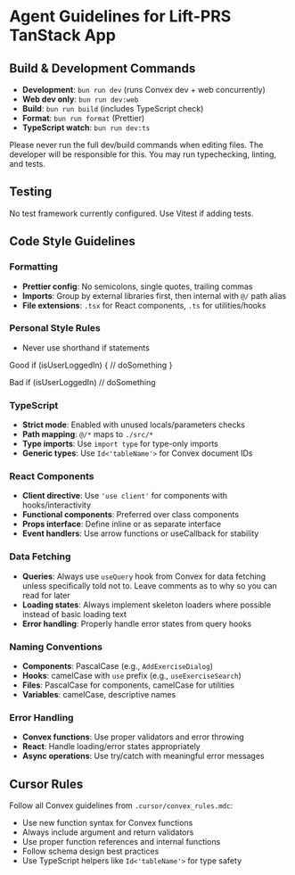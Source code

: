 # Agent Guidelines for Lift-PRS TanStack App

## Build & Development Commands

- **Development**: `bun run dev` (runs Convex dev + web concurrently)
- **Web dev only**: `bun run dev:web`
- **Build**: `bun run build` (includes TypeScript check)
- **Format**: `bun run format` (Prettier)
- **TypeScript watch**: `bun run dev:ts`

Please never run the full dev/build commands when editing files. The developer will be responsible for this.
You may run typechecking, linting, and tests.

## Testing

No test framework currently configured. Use Vitest if adding tests.

## Code Style Guidelines

### Formatting

- **Prettier config**: No semicolons, single quotes, trailing commas
- **Imports**: Group by external libraries first, then internal with `@/` path alias
- **File extensions**: `.tsx` for React components, `.ts` for utilities/hooks

### Personal Style Rules

- Never use shorthand if statements

Good
if (isUserLoggedIn) {
// doSomething
}

Bad
if (isUserLoggedIn) // doSomething

### TypeScript

- **Strict mode**: Enabled with unused locals/parameters checks
- **Path mapping**: `@/*` maps to `./src/*`
- **Type imports**: Use `import type` for type-only imports
- **Generic types**: Use `Id<'tableName'>` for Convex document IDs

### React Components

- **Client directive**: Use `'use client'` for components with hooks/interactivity
- **Functional components**: Preferred over class components
- **Props interface**: Define inline or as separate interface
- **Event handlers**: Use arrow functions or useCallback for stability

### Data Fetching

- **Queries**: Always use `useQuery` hook from Convex for data fetching unless specifically told not to. Leave comments as to why so you can read for later
- **Loading states**: Always implement skeleton loaders where possible instead of basic loading text
- **Error handling**: Properly handle error states from query hooks

### Naming Conventions

- **Components**: PascalCase (e.g., `AddExerciseDialog`)
- **Hooks**: camelCase with `use` prefix (e.g., `useExerciseSearch`)
- **Files**: PascalCase for components, camelCase for utilities
- **Variables**: camelCase, descriptive names

### Error Handling

- **Convex functions**: Use proper validators and error throwing
- **React**: Handle loading/error states appropriately
- **Async operations**: Use try/catch with meaningful error messages

## Cursor Rules

Follow all Convex guidelines from `.cursor/convex_rules.mdc`:

- Use new function syntax for Convex functions
- Always include argument and return validators
- Use proper function references and internal functions
- Follow schema design best practices
- Use TypeScript helpers like `Id<'tableName'>` for type safety
